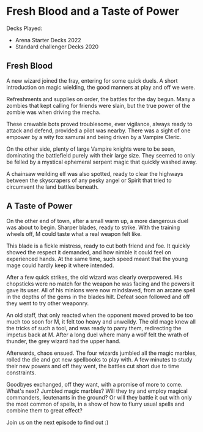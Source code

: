 # Fresh Blood and a Taste of Power
Decks Played:
- Arena Starter Decks 2022
- Standard challenger Decks 2020


## Fresh Blood
A new wizard joined the fray, entering for some quick duels. A short introduction on magic wielding, the good manners at play and off we were.  

Refreshments and supplies on order, the battles for the day begun. Many a zombies that kept calling for friends were slain, but the true power of the zombie was when driving the mecha.  

These crewable bots proved troublesome, ever vigilance, always ready to attack and defend, provided a pilot was nearby. There was a sight of one empower by a wity fox samurai and being driven by a Vampire Cleric.

On the other side, plenty of large Vampire knights were to be seen, dominating the battlefield purely with their large size. They seemed to only be felled by a mystical ephemeral serpent magic that quickly washed away. 

A chainsaw weilding elf was also spotted, ready to clear the highways between the skyscrapers of any pesky angel or Spirit that tried to circumvent the land battles beneath.


## A Taste of Power
On the other end of town, after a small warm up, a more dangerous duel was about to begin. Sharper blades, ready to strike. With the training wheels off, M could taste what a real weapon felt like.  

This blade is a fickle mistress, ready to cut both friend and foe. It quickly showed the respect it demanded, and how nimble it could feel on experienced hands. At the same time, such speed meant that the young mage could hardly keep it where intended.  

After a few quick strikes, the old wizard was clearly overpowered. His chopsticks were no match for the weapon he was facing and the powers it gave its user. All of his minions were now mindslaved, from an arcane spell in the depths of the gems in the blades hilt. Defeat soon followed and off they went to try other weaponry.

An old staff, that only reacted when the opponent moved proved to be too much too soon for M, it felt too heavy and unweildy. The old mage knew all the tricks of such a tool, and was ready to parry them, redirecting the impetus back at M. After a long duel where many a wolf felt the wrath of thunder, the grey wizard had the upper hand.  



Afterwards, chaos ensued. The four wizards jumbled all the magic marbles, rolled the die and got new spellbooks to play with. A few minutes to study their new powers and off they went, the battles cut short due to time constraints.  

Goodbyes exchanged, off they want, with a promise of more to come. What's next? Jumbled magic marbles? Will they try and employ magical commanders, lieutenants in the ground? Or will they battle it out with only the most common of spells, in a show of how to flurry usual spells and combine them to great effect?  

Join us on the next episode to find out :)